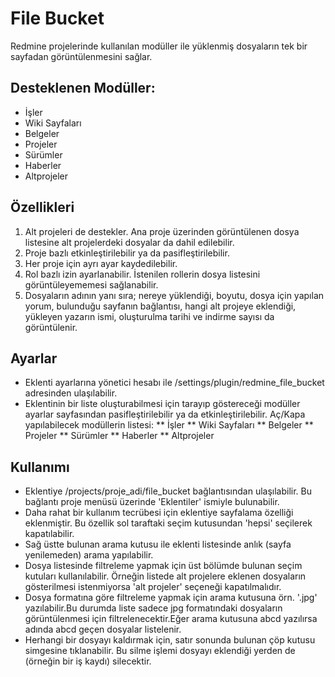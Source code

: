 # File Bucket
Redmine projelerinde kullanılan modüller ile yüklenmiş dosyaların tek bir sayfadan görüntülenmesini sağlar. 

## Desteklenen Modüller:
* İşler
* Wiki Sayfaları
* Belgeler
* Projeler
* Sürümler
* Haberler
* Altprojeler

## Özellikleri
1. Alt projeleri de destekler. Ana proje üzerinden görüntülenen dosya listesine alt projelerdeki dosyalar da dahil edilebilir.
2. Proje bazlı etkinleştirilebilir ya da pasifleştirilebilir.
3. Her proje için ayrı ayar kaydedilebilir.
4. Rol bazlı izin ayarlanabilir. İstenilen rollerin dosya listesini görüntüleyememesi sağlanabilir.
5. Dosyaların adının yanı sıra; nereye yüklendiği, boyutu, dosya için yapılan yorum, bulunduğu sayfanın bağlantısı, hangi alt projeye eklendiği, yükleyen yazarın ismi, oluşturulma tarihi ve indirme sayısı da görüntülenir.

## Ayarlar
* Eklenti ayarlarına yönetici hesabı ile /settings/plugin/redmine_file_bucket adresinden ulaşılabilir.
* Eklentinin bir liste oluşturabilmesi için tarayıp göstereceği modüller ayarlar sayfasından pasifleştirilebilir ya da etkinleştirilebilir. Aç/Kapa yapılabilecek modüllerin listesi:
 ** İşler
 ** Wiki Sayfaları
 ** Belgeler
 ** Projeler
 ** Sürümler
 ** Haberler
 ** Altprojeler

## Kullanımı
* Eklentiye /projects/proje_adi/file_bucket bağlantısından ulaşılabilir. Bu bağlantı proje menüsü üzerinde 'Eklentiler' ismiyle bulunabilir.
* Daha rahat bir kullanım tecrübesi için eklentiye sayfalama özelliği eklenmiştir. Bu özellik sol taraftaki seçim kutusundan 'hepsi' seçilerek kapatılabilir.
* Sağ üstte bulunan arama kutusu ile eklenti listesinde anlık (sayfa yenilemeden) arama yapılabilir.
* Dosya listesinde filtreleme yapmak için üst bölümde bulunan seçim kutuları kullanılabilir. Örneğin listede alt projelere eklenen dosyaların gösterilmesi istenmiyorsa 'alt projeler' seçeneği kapatılmalıdır.
* Dosya formatına göre filtreleme yapmak için arama kutusuna örn. '.jpg' yazılabilir.Bu durumda liste sadece jpg formatındaki dosyaların görüntülenmesi için filtrelenecektir.Eğer arama kutusuna abcd yazılırsa adında abcd geçen dosyalar listelenir.
* Herhangi bir dosyayı kaldırmak için, satır sonunda bulunan çöp kutusu simgesine tıklanabilir. Bu silme işlemi dosyayı eklendiği yerden de (örneğin bir iş kaydı) silecektir.

